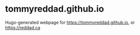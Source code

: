 # tommyreddad.github.io

Hugo-generated webpage for https://tommyreddad.github.io, or https://reddad.ca
